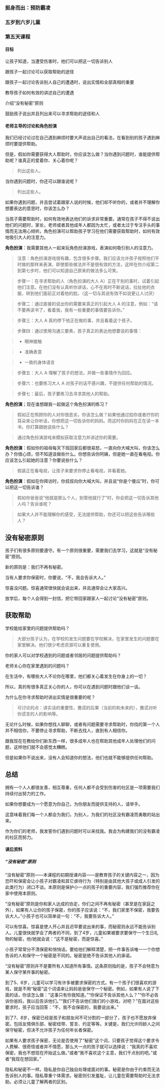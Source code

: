 ### 挺身而出：预防霸凌

### 五岁到六岁儿童

### 第五天课程

#### 目标

让孩子知道，当遭受伤害时，他们可以把这一切告诉别人

跟孩子一起讨论可以获取帮助的途径

跟孩子一起讨论告诉别人自己的遭遇时，说出实情和全部真相的重要

教导孩子如何有效的讲述自己的遭遇

介绍“没有秘密”原则

鼓励孩子说出并且列出来可以寻求帮助的途径和人

#### 老师主导的讨论和角色扮演

我们已经讨论过在自己遇到麻烦时要大声说出自己的看法，在看到别的孩子遇到麻烦时要提供帮助。

但是，假如你需要获得大人帮助时，你应该怎么做？当你遇到问题时，谁能提供帮助呢？谁真正的爱着你、关心着你呢？

> 列出这些人。

当你遇到问题时，你还可以跟谁说呢？

> 列出这些人。

如果你遇到问题，并且尝试着跟家人说的时候，他们却不听你的，或者并不理解你想要表达的意思时，你该怎么办？

当孩子需要帮助时，如何有效地表达他们的诉求非常重要。通常在孩子不得不说出他们的问题时，家长，老师或者其他成年人都因为太忙，或者太过于专注手头的事情而无法用心倾听。角色扮演可以帮助孩子学习在他们需要获取帮助时，如何有效地吸引大人的注意力。

**角色扮演**：我需要其他人一起来玩角色扮演游戏，表演如何吸引别人的注意力。

> 注意：角色扮演游戏很有趣，包含很多步骤。我们应该允许孩子按照他们平时做的那样来表演，即使那些做法并不是很有效的方法，这样在你介绍第二到第七步时，他们可以知道自己原来的做法多么可笑。

> 步骤一：在寻求帮助的人（角色扮演的大人 A）正在干别的事时，试着引起他们注意。在他们没有认真听你讲话，心不在焉时不断说话，拉扯他的衣服，转到他们面前正对着他的脸。（这一切与其说有效不如说更让人讨厌）

> 步骤二：通过直接的说出你的需要来真正的引起大人 A 的注意，例如：“请不要再读书了，看着我，我有一些重要的事情要告诉你。”

> 步骤三：大人 A 真的停下他正在做的事，并且看着这个孩子。

> 步骤四：通过使用沟通三要素，孩子真正的表达他想要说的事情：

>* 眼神接触

>* 准确表意

>* 一致的身体语言

> 步骤五：大人 A 理解了孩子的想法，并做一些事情作为回应。

> 步骤六：也要练习大人 A 对孩子的话不感兴趣，不提供任何帮助的情况。

> 步骤七：最后，孩子要练习去寻求其他人的帮助。

**角色扮演**；现在谁想跟我一起做这个角色扮演的练习？

> 假如正在照顾你的人对你很恶劣，你该怎么做？如果他通过掐你或者拧你的耳朵来让你听话，你想把这一切告诉你的妈妈。而这时你妈妈在正在读一本书，你打算跟她说些什么？

> 通过角色扮演游戏来模拟获取注意力并讲述你的需要。

**角色扮演**：假如你的祖母每天下班回家后都很易怒，一直向你大喊大叫，你该怎么办？你很心烦，但不知道该做些什么。你想告诉你阿姨，但是她一直在看电视。你应该怎么引起她的注意？你要说些什么？

> 假装正在看电视，让孩子来要求你停止看电视，并看着她。

**角色扮演**：假如在你拜访时，你叔叔向你大喊大叫，并且说“你是个傻瓜”时，你可以把这一切告诉谁？

> 假如你爸爸说“他就是那么个人，别管他就行了”时，你会把这一切告诉其他人吗？告诉谁呢？

> 如果大人并不能理解你的感受，无法提供帮助，你还可以把这些告诉哪些人？

## 没有秘密原则

孩子们有很多原则要遵守。有一个原则很重要，需要我们去学习，这就是“没有秘密”原则。

新的原则是：我们不再有秘密。

当有人要求你保密时，你要说，“不，我会告诉大人。”

惊喜没问题。惊喜通常很快就会说出来，并且通常会让大家高兴。

放学后，每个人会得到一封信，把它带回家跟家人一起讨论“没有秘密”原则。

## 获取帮助

学校能给家里的问题提供帮助吗？

> 大部分孩子认为，在学校的发生问题要在学校解决，在家里发生的问题要在家里解决。他们很少考虑资源可以重复使用。

你的家人可以对学校遇到的问题或者邻居的问题提供帮助吗？

老师关心你在家里遇到的问题吗？

在生活中，有哪些大人不论你在哪里，他们都关心着发生在你身上的一切？

所以，真的有很多真正关心你的人，你可以在遇到问题时跟他们谈一谈。

为什么在你寻求帮助时讲出实情是很重要的呢？

> 可讨论的点：讲实话的重要性，撒谎的后果（当前的和未来的），撒谎对听你谎言的人的影响等。

无论什么时候，如果你想找人聊聊，或者有问题需要寻求帮助时，你找的第一个人并不相信你，不要停止寻求帮助，不断去找人，直到有人相信你。

跟我现在在教给你们新东西一样，很多成年人也在帮助其他成年人处理他们的问题，这样他们就不会感觉太糟糕。

但是如果你不说出来，没有人会知道你的想法，他们也就不能够提供任何帮助。

## 总结

拥有一个人人都很友善，相互尊重，任何人都不会受到伤害的社区是一项需要我们持续付出努力的工作。

如果你想要成为一个愿意为你自己，为你朋友而提供支持的人，请举手。

这意味着我们每一个人都会为我们，为别人，为我们的社区没有霸凌而勇敢的站出来。

作为你们的老师，我发誓你们遇到问题时可以来找我。我会为构建我们的没有霸凌的社区而努力。

#### 课后资料

##### “没有秘密”原则

“没有秘密”原则——本课程的初期授课内容——是教育孩子的关键内容之一，因为恐吓和保密会让小孩子对霸凌和其它虐待行为（特别是由其他大孩子或成人引发的此类行为）闭口不谈。本原则是保护小一点的孩子的重要内容，我们强烈推荐你在家中使用本原则。

“没有秘密”原则是你和家人达成的协定，你们之间不再有秘密（甚至是在家庭之外），如果有人让你的孩子保密，你的孩子应该说：“不，我们家里不保密，我要告诉大人。”小孩子也可以简单说一句：“不，我要告诉大人。”

可以有惊喜。惊喜是使人开心并且迟早要说出来的事，而秘密则永远不能告诉别人。儿童很快就学会了两者的不同，到了4岁，儿童如果被要求要保守一个生日礼物的秘密，他/她就会说：“这不是秘密，而是惊喜。”

小孩子常常分不清保密和悄悄话。要给他们解释清楚，把一件事告诉唯一一个你想告诉的人和保守一个秘密是不同的。秘密是绝不告诉其他人的承诺。

“没有秘密”原则并不是要所有人知道所有事情。这条原则指的是，孩子不会特意为某人保守某件事的秘密。

到了5、6岁，儿童可以学习有许多被要求保密的方式。有一个孩子们很喜欢的游戏，就是不用“秘密”这个词语来让妈妈爸爸保守一个秘密。例如，如果有人说了下面的话，你该怎么做：“这事只有你我知道。”“你保证不告诉其他人么？”“你不必告诉你爸妈，我以后告诉他们。”“我们不告诉他们我们的小游戏，对吧？”在面对这些要求时，孩子应当回答：“不，我不会保密的，我要说出来。”

到了7、8岁，保密已经是孩子和朋友间不可分割的一部分了，孩子也不愿放弃保密。包括友情俱乐部、秘密纽带、誓言、约定等等。关键是，我们允许同龄人之间保守秘密，但决不允许孩子为任何年长者保密。

如果有人要求孩子保密，无论是否使用了“秘密”这个词，只要孩子觉得这个要求令人费解、很奇怪或者并不情愿，那么大一点的孩子就可以选择说：“我真的不喜欢保密，我也不想现在开始这么做。”或者“我不喜欢这个主意，我们干点别的吧。”或者“我现在想回家。”

隐私和秘密不一样。隐私是你自己独自处理或面对的事。秘密是你由于约束而无法告诉别人的事。隐私尊重个体需求。秘密则引发羞耻，让儿童在需要帮助时无法求助。必须让儿童了解两者的区别。

